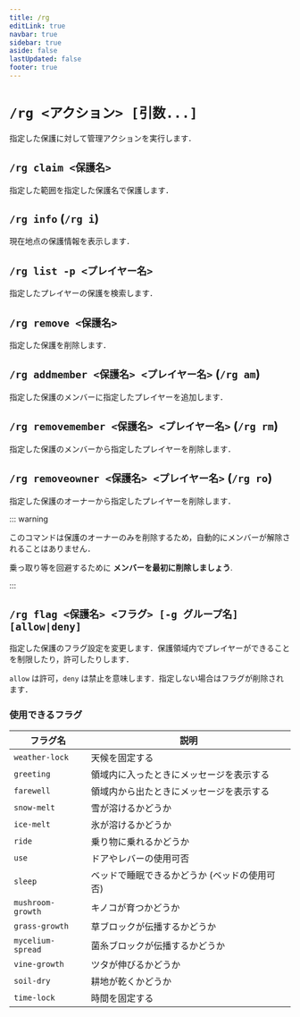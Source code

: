 ```yaml
---
title: /rg
editLink: true
navbar: true
sidebar: true
aside: false
lastUpdated: false
footer: true
---
```


# `/rg <アクション> [引数...]` <Badge type="info" text="WorldGuard" />

指定した保護に対して管理アクションを実行します．

## `/rg claim <保護名>`

指定した範囲を指定した保護名で保護します．

## `/rg info` (`/rg i`)

現在地点の保護情報を表示します．

## `/rg list -p <プレイヤー名>`

指定したプレイヤーの保護を検索します．

## `/rg remove <保護名>`

指定した保護を削除します．

## `/rg addmember <保護名> <プレイヤー名>` (`/rg am`)

指定した保護のメンバーに指定したプレイヤーを追加します．

## `/rg removemember <保護名> <プレイヤー名>` (`/rg rm`)

指定した保護のメンバーから指定したプレイヤーを削除します．

## `/rg removeowner <保護名> <プレイヤー名>` (`/rg ro`)

指定した保護のオーナーから指定したプレイヤーを削除します．

::: warning

このコマンドは保護のオーナーのみを削除するため，自動的にメンバーが解除されることはありません．

乗っ取り等を回避するために **メンバーを最初に削除しましょう**.

:::


## `/rg flag <保護名> <フラグ> [-g グループ名] [allow|deny]`

指定した保護のフラグ設定を変更します．保護領域内でプレイヤーができることを制限したり，許可したりします．

`allow` は許可，`deny` は禁止を意味します．指定しない場合はフラグが削除されます．

### 使用できるフラグ

| フラグ名 | 説明 |
| ---- | ---- |
| `weather-lock` | 天候を固定する |
| `greeting` | 領域内に入ったときにメッセージを表示する |
| `farewell` | 領域内から出たときにメッセージを表示する |
| `snow-melt` | 雪が溶けるかどうか |
| `ice-melt` | 氷が溶けるかどうか |
| `ride` | 乗り物に乗れるかどうか |
| `use` | ドアやレバーの使用可否 |
| `sleep` | ベッドで睡眠できるかどうか (ベッドの使用可否) |
| `mushroom-growth` | キノコが育つかどうか |
| `grass-growth` | 草ブロックが伝播するかどうか |
| `mycelium-spread` | 菌糸ブロックが伝播するかどうか |
| `vine-growth` | ツタが伸びるかどうか |
| `soil-dry` | 耕地が乾くかどうか |
| `time-lock` | 時間を固定する |
